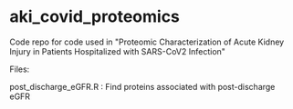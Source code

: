 # aki_covid_proteomics
Code repo for code used in "Proteomic Characterization of Acute Kidney Injury in Patients Hospitalized with SARS-CoV2 Infection"


Files:

post_discharge_eGFR.R : Find proteins associated with post-discharge eGFR

